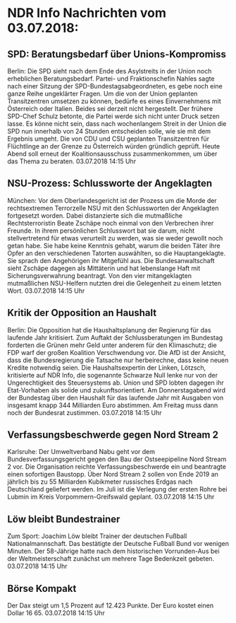 # NDR Info Nachrichten vom 03.07.2018:


## SPD: Beratungsbedarf über Unions-Kompromiss
Berlin: Die SPD sieht nach dem Ende des Asylstreits in der Union noch erheblichen Beratungsbedarf. Partei- und Fraktionschefin Nahles sagte nach einer Sitzung der SPD-Bundestagsabgeordneten, es gebe noch eine ganze Reihe ungeklärter Fragen. Um die von der Union geplanten Transitzentren umsetzen zu können, bedürfe es eines Einvernehmens mit Österreich oder Italien. Beides sei derzeit nicht hergestellt. Der frühere SPD-Chef Schulz betonte, die Partei werde sich nicht unter Druck setzen lasse. Es könne nicht sein, dass nach wochenlangem Streit in der Union die SPD nun innerhalb von 24 Stunden entscheiden solle, wie sie mit dem Ergebnis umgeht. Die von CDU und CSU geplanten Transitzentren für Flüchtlinge an der Grenze zu Österreich würden gründlich geprüft. Heute Abend soll erneut der Koalitionsausschuss zusammenkommen, um über das Thema zu beraten. 03.07.2018 14:15 Uhr 

## NSU-Prozess: Schlussworte der Angeklagten
München: Vor dem Oberlandesgericht ist der Prozess um die Morde der rechtsextremen Terrorzelle NSU mit den Schlussworten der Angeklagten fortgesetzt worden. Dabei distanzierte sich die mutmaßliche Rechtsterroristin Beate Zschäpe noch einmal von den Verbrechen ihrer Freunde. In ihrem persönlichen Schlusswort bat sie darum, nicht stellvertretend für etwas verurteilt zu werden, was sie weder gewollt noch getan habe. Sie habe keine Kenntnis gehabt, warum die beiden Täter ihre Opfer an den verschiedenen Tatorten auswählten, so die Hauptangeklagte. Sie sprach den Angehörigen ihr Mitgefühl aus. Die Bundesanwaltschaft sieht Zschäpe dagegen als Mittäterin und hat lebenslange Haft mit Sicherungsverwahrung beantragt. Von den vier mitangeklagten mutmaßlichen NSU-Helfern nutzten drei die Gelegenheit zu einem letzten Wort. 03.07.2018 14:15 Uhr 

## Kritik der Opposition an Haushalt
Berlin: Die Opposition hat die Haushaltsplanung der Regierung für das laufende Jahr kritisiert. Zum Auftakt der Schlussberatungen im Bundestag forderten die Grünen mehr Geld unter anderem für den Klimaschutz; die FDP warf der großen Koalition Verschwendung vor. Die AfD ist der Ansicht, dass die Bundesregierung die Tatsache nur herbeirechne, dass keine neuen Kredite notwendig seien. Die Haushaltsexpertin der Linken, Lötzsch, kritisierte auf NDR Info, die sogenannte Schwarze Null lenke nur von der Ungerechtigkeit des Steuersystems ab. Union und SPD lobten dagegen ihr Etat-Vorhaben als solide und zukunftsorientiert. Am Donnerstagabend wird der Bundestag über den Haushalt für das laufende Jahr mit Ausgaben von insgesamt knapp 344 Milliarden Euro abstimmen. Am Freitag muss dann noch der Bundesrat zustimmen. 03.07.2018 14:15 Uhr 

## Verfassungsbeschwerde gegen Nord Stream 2
Karlsruhe: Der Umweltverband Nabu geht vor dem Bundesverfassungsgericht gegen den Bau der Ostseepipeline Nord Stream 2 vor. Die Organisation reichte Verfassungsbeschwerde ein und beantragte einen sofortigen Baustopp. Über Nord Stream 2 sollen von Ende 2019 an jährlich bis zu 55 Milliarden Kubikmeter russisches Erdgas nach Deutschland geliefert werden. Im Juli ist die Verlegung der ersten Rohre bei Lubmin im Kreis Vorpommern-Greifswald geplant. 03.07.2018 14:15 Uhr 

## Löw bleibt Bundestrainer
Zum Sport: Joachim Löw bleibt Trainer der deutschen Fußball Nationalmannschaft. Das bestätigte der Deutsche Fußball Bund vor wenigen Minuten. Der 58-Jährige hatte nach dem historischen Vorrunden-Aus bei der Weltmeisterschaft zunächst um mehrere Tage Bedenkzeit gebeten. 03.07.2018 14:15 Uhr 

## Börse Kompakt
Der Dax steigt um 1,5 Prozent auf 12.423 Punkte. Der Euro kostet einen Dollar 16 65. 03.07.2018 14:15 Uhr 
